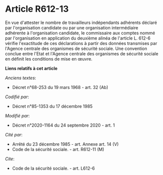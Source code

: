 # Article R612-13

En vue d'attester le nombre de travailleurs indépendants adhérents déclaré par l'organisation candidate ou par une
organisation intermédiaire adhérente à l'organisation candidate, le commissaire aux comptes nommé par l'organisation en
application du deuxième alinéa de l'article L. 612-6 vérifie l'exactitude de ces déclarations à partir des données transmises
par l'Agence centrale des organismes de sécurité sociale. Une convention conclue entre l'Etat et l'Agence centrale des
organismes de sécurité sociale en définit les conditions de mise en œuvre.

**Liens relatifs à cet article**

_Anciens textes_:

  - Décret n°68-253 du 19 mars 1968 - art. 32 (Ab)

_Codifié par_:

  - Décret n°85-1353 du 17 décembre 1985

_Modifié par_:

  - Décret n°2020-1164 du 24 septembre 2020 - art. 1

_Cité par_:

  - Arrêté du 23 décembre 1985 - art. Annexe art. 14 (V)
  - Code de la sécurité sociale. - art. R612-11 (M)

_Cite_:

  - Code de la sécurité sociale. - art. L612-6
